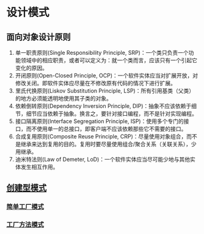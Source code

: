 # 设计模式

## 面向对象设计原则

1. 单一职责原则(Single Responsibility Principle, SRP)：一个类只负责一个功能领域中的相应职责，或者可以定义为：就一个类而言，应该只有一个引起它变化的原因。
2. 开闭原则(Open-Closed Principle, OCP)：一个软件实体应当对扩展开放，对修改关闭。即软件实体应尽量在不修改原有代码的情况下进行扩展。
3. 里氏代换原则(Liskov Substitution Principle, LSP)：所有引用基类（父类）的地方必须能透明地使用其子类的对象。
4. 依赖倒转原则(Dependency Inversion Principle, DIP)：抽象不应该依赖于细节，细节应当依赖于抽象。换言之，要针对接口编程，而不是针对实现编程。
5. 接口隔离原则(Interface Segregation Principle, ISP)：使用多个专门的接口，而不使用单一的总接口，即客户端不应该依赖那些它不需要的接口。
6. 合成复用原则(Composite Reuse Principle, CRP)：尽量使用对象组合，而不是继承来达到复用的目的。复用时要尽量使用组合/聚合关系（关联关系），少用继承。
7. 迪米特法则(Law of Demeter, LoD)：一个软件实体应当尽可能少地与其他实体发生相互作用。

## [创建型模式](creational_pattern)

### [简单工厂模式](creational_pattern\simple_factory_pattern)
### [工厂方法模式](creational_pattern\factory_method_pattern)